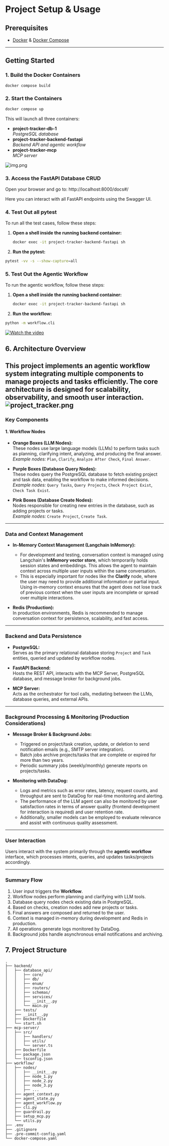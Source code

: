 # Project Setup & Usage

## Prerequisites

- [Docker](https://www.docker.com/get-started) & [Docker Compose](https://docs.docker.com/compose/install/)

---

## Getting Started

### 1. **Build the Docker Containers**
```bash
docker compose build
```

### 2. **Start the Containers**
```bash
docker compose up
```

This will launch all three containers:
- **project-tracker-db-1**  
  _PostgreSQL database_
- **project-tracker-backend-fastapi**  
  _Backend API and agentic workflow_
- **project-tracker-mcp**  
  _MCP server_

![img.png](img.png)
### 3. **Access the FastAPI Database CRUD**
Open your browser and go to:
http://localhost:8000/docs#/

Here you can interact with all FastAPI endpoints using the Swagger UI.

### 4. **Test Out all pytest**
To run all the test cases, follow these steps:

1. **Open a shell inside the running backend container:**
   ```bash
   docker exec -it project-tracker-backend-fastapi sh
   ```
2. **Run the pytest:**
```bash
pytest -vv -s --show-capture=all
```

### 5. **Test Out the Agentic Workflow**
To run the agentic workflow, follow these steps:

1. **Open a shell inside the running backend container:**
   ```bash
   docker exec -it project-tracker-backend-fastapi sh
   ```
2. **Run the workflow:**
```bash
python -m workflow.cli
```

[![Watch the video](img_1.png)](example.mp4)


## 6. **Architecture Overview**

This project implements an agentic workflow system integrating multiple components to manage projects and tasks efficiently. The core architecture is designed for scalability, observability, and smooth user interaction.
![project_tracker.png](project_tracker.png)
---

### Key Components

#### 1. Workflow Nodes

- **Orange Boxes (LLM Nodes):**  
  These nodes use large language models (LLMs) to perform tasks such as planning, clarifying intent, analyzing, and producing the final answer.  
  _Example nodes:_ `Plan`, `Clarify`, `Analyze After Check`, `Final Answer`.

- **Purple Boxes (Database Query Nodes):**  
  These nodes query the PostgreSQL database to fetch existing project and task data, enabling the workflow to make informed decisions.  
  _Example nodes:_ `Query Tasks`, `Query Projects`, `Check Project Exist`, `Check Task Exist`.

- **Pink Boxes (Database Create Nodes):**  
  Nodes responsible for creating new entries in the database, such as adding projects or tasks.  
  _Example nodes:_ `Create Project`, `Create Task`.

---

### Data and Context Management

- **In-Memory Context Management (Langchain InMemory):**  
  - For development and testing, conversation context is managed using Langchain's **InMemory vector store**, which temporarily holds session states and embeddings. This allows the agent to maintain context across multiple user inputs within the same conversation.
  - This is especially important for nodes like the **Clarify** node, where the user may need to provide additional information or partial input. Using in-memory context ensures that the agent does not lose track of previous context when the user inputs are incomplete or spread over multiple interactions.

- **Redis (Production):**  
  In production environments, Redis is recommended to manage conversation context for persistence, scalability, and fast access.

---

### Backend and Data Persistence

- **PostgreSQL:**  
  Serves as the primary relational database storing `Project` and `Task` entities, queried and updated by workflow nodes.

- **FastAPI Backend:**  
  Hosts the REST API, interacts with the MCP Server, PostgreSQL database, and message broker for background jobs.

- **MCP Server:**  
  Acts as the orchestrator for tool calls, mediating between the LLMs, database queries, and external APIs.

---

### Background Processing & Monitoring (Production Considerations)

- **Message Broker & Background Jobs:**  
  - Triggered on project/task creation, update, or deletion to send notification emails (e.g., SMTP server integration).  
  - Batch jobs archive projects/tasks that are complete or expired for more than two years.  
  - Periodic summary jobs (weekly/monthly) generate reports on projects/tasks.

- **Monitoring with DataDog:**
  - Logs and metrics such as error rates, latency, request counts, and throughput are sent to DataDog for real-time monitoring and alerting. 
  - The performance of the LLM agent can also be monitored by user satisfaction rates in terms of answer quality (frontend development for interaction is required) and user retention rate. 
  - Additionally, smaller models can be employed to evaluate relevance and assist with continuous quality assessment.

---

### User Interaction

Users interact with the system primarily through the **agentic workflow** interface, which processes intents, queries, and updates tasks/projects accordingly.

---

### Summary Flow

1. User input triggers the **Workflow**.  
2. Workflow nodes perform planning and clarifying with LLM tools.  
3. Database query nodes check existing data in PostgreSQL.  
4. Based on checks, creation nodes add new projects or tasks.  
5. Final answers are composed and returned to the user.  
6. Context is managed in-memory during development and Redis in production.  
7. All operations generate logs monitored by DataDog.  
8. Background jobs handle asynchronous email notifications and archiving.



## 7. Project Structure

```plaintext
.
├── backend/
│   ├── database_api/
│   │   ├── core/
│   │   ├── db/
│   │   ├── enum/
│   │   ├── routers/
│   │   ├── schemas/
│   │   ├── services/
│   │   ├── __init__.py
│   │   └── main.py
│   ├── tests/
│   ├── __init__.py
│   ├── Dockerfile
│   └── start.sh
├── mcp-server/
│   ├── src/
│   │   ├── handlers/
│   │   ├── utils/
│   │   └── server.ts
│   ├── Dockerfile
│   ├── package.json
│   └── tsconfig.json
├── workflow/
│   ├── nodes/
│   │   ├── __init__.py
│   │   ├── node_1.py
│   │   ├── node_2.py
│   │   ├── node_3.py
│   │   ├── ...
│   ├── agent_context.py
│   ├── agent_state.py
│   ├── agent_workflow.py
│   ├── cli.py
│   ├── guardrail.py
│   ├── setup_mcp.py
│   └── utils.py
├── .env
├── .gitignore
├── .pre-commit-config.yaml
└── docker-compose.yaml
